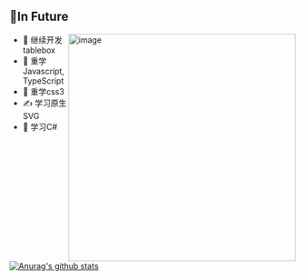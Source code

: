  ## 📝In Future
 
 <span>
   <img width="400" align="right" alt="image" src="https://user-images.githubusercontent.com/48897151/199874608-27d21bda-48dc-457c-8fb6-a23a7e0750dd.png">
  
- 🚧 继续开发tablebox
- 🤯 重学Javascript,TypeScript
- 🤔 重学css3
- ✍️ 学习原生SVG
- 🥰 学习C#
  </span>
 
</div>

<br/>
<div>
  
[![Anurag's github stats](https://github-readme-stats.vercel.app/api?username=RadiumAg)](https://github.com/RadiumAg/github-readme-stats)
</div>
